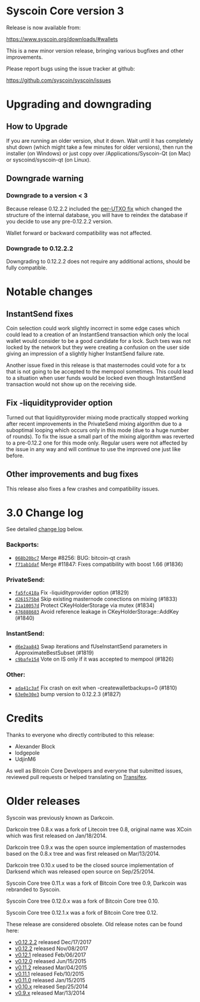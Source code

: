 Syscoin Core version 3
==========================

Release is now available from:

  <https://www.syscoin.org/downloads/#wallets>

This is a new minor version release, bringing various bugfixes and other
improvements.

Please report bugs using the issue tracker at github:

  <https://github.com/syscoin/syscoin/issues>


Upgrading and downgrading
=========================

How to Upgrade
--------------

If you are running an older version, shut it down. Wait until it has completely
shut down (which might take a few minutes for older versions), then run the
installer (on Windows) or just copy over /Applications/Syscoin-Qt (on Mac) or
syscoind/syscoin-qt (on Linux).

Downgrade warning
-----------------

### Downgrade to a version < 3

Because release 0.12.2.2 included the [per-UTXO fix](release-notes/syscoin/release-notes-0.12.2.2.md#per-utxo-fix)
which changed the structure of the internal database, you will have to reindex
the database if you decide to use any pre-0.12.2.2 version.

Wallet forward or backward compatibility was not affected.

### Downgrade to 0.12.2.2

Downgrading to 0.12.2.2 does not require any additional actions, should be
fully compatible.

Notable changes
===============

InstantSend fixes
-----------------

Coin selection could work slightly incorrect in some edge cases which could
lead to a creation of an InstantSend transaction which only the local wallet
would consider to be a good candidate for a lock. Such txes was not locked by
the network but they were creating a confusion on the user side giving an
impression of a slightly higher InstantSend failure rate.

Another issue fixed in this release is that masternodes could vote for a tx
that is not going to be accepted to the mempool sometimes. This could lead to
a situation when user funds would be locked even though InstantSend transaction
would not show up on the receiving side.

Fix -liquidityprovider option
-----------------------------

Turned out that liquidityprovider mixing mode practically stopped working after
recent improvements in the PrivateSend mixing algorithm due to a suboptimal
looping which occurs only in this mode (due to a huge number of rounds). To fix
the issue a small part of the mixing algorithm was reverted to a pre-0.12.2 one
for this mode only. Regular users were not affected by the issue in any way and
will continue to use the improved one just like before.

Other improvements and bug fixes
--------------------------------

This release also fixes a few crashes and compatibility issues.


3.0 Change log
===================

See detailed [change log](https://github.com/syscoin/syscoin/compare/v0.12.2.2...syscoin:v0.12.2.3) below.

### Backports:
- [`068b20bc7`](https://github.com/syscoin/syscoin/commit/068b20bc7) Merge #8256: BUG: bitcoin-qt crash
- [`f71ab1daf`](https://github.com/syscoin/syscoin/commit/f71ab1daf) Merge #11847: Fixes compatibility with boost 1.66 (#1836)

### PrivateSend:
- [`fa5fc418a`](https://github.com/syscoin/syscoin/commit/fa5fc418a) Fix -liquidityprovider option (#1829)
- [`d261575b4`](https://github.com/syscoin/syscoin/commit/d261575b4) Skip existing masternode conections on mixing (#1833)
- [`21a10057d`](https://github.com/syscoin/syscoin/commit/21a10057d) Protect CKeyHolderStorage via mutex (#1834)
- [`476888683`](https://github.com/syscoin/syscoin/commit/476888683) Avoid reference leakage in CKeyHolderStorage::AddKey (#1840)

### InstantSend:
- [`d6e2aa843`](https://github.com/syscoin/syscoin/commit/d6e2aa843) Swap iterations and fUseInstantSend parameters in ApproximateBestSubset (#1819)
- [`c9bafe154`](https://github.com/syscoin/syscoin/commit/c9bafe154) Vote on IS only if it was accepted to mempool (#1826)

### Other:
- [`ada41c3af`](https://github.com/syscoin/syscoin/commit/ada41c3af) Fix crash on exit when -createwalletbackups=0 (#1810)
- [`63e0e30e3`](https://github.com/syscoin/syscoin/commit/63e0e30e3) bump version to 0.12.2.3 (#1827)

Credits
=======

Thanks to everyone who directly contributed to this release:

- Alexander Block
- lodgepole
- UdjinM6

As well as Bitcoin Core Developers and everyone that submitted issues,
reviewed pull requests or helped translating on
[Transifex](https://www.transifex.com/projects/p/syscoin/).


Older releases
==============

Syscoin was previously known as Darkcoin.

Darkcoin tree 0.8.x was a fork of Litecoin tree 0.8, original name was XCoin
which was first released on Jan/18/2014.

Darkcoin tree 0.9.x was the open source implementation of masternodes based on
the 0.8.x tree and was first released on Mar/13/2014.

Darkcoin tree 0.10.x used to be the closed source implementation of Darksend
which was released open source on Sep/25/2014.

Syscoin Core tree 0.11.x was a fork of Bitcoin Core tree 0.9,
Darkcoin was rebranded to Syscoin.

Syscoin Core tree 0.12.0.x was a fork of Bitcoin Core tree 0.10.

Syscoin Core tree 0.12.1.x was a fork of Bitcoin Core tree 0.12.

These release are considered obsolete. Old release notes can be found here:

- [v0.12.2.2](release-notes/syscoin/release-notes-0.12.2.2.md) released Dec/17/2017
- [v0.12.2](release-notes/syscoin/release-notes-0.12.2.md) released Nov/08/2017
- [v0.12.1](release-notes/syscoin/release-notes-0.12.1.md) released Feb/06/2017
- [v0.12.0](release-notes/syscoin/release-notes-0.12.0.md) released Jun/15/2015
- [v0.11.2](release-notes/syscoin/release-notes-0.11.2.md) released Mar/04/2015
- [v0.11.1](release-notes/syscoin/release-notes-0.11.1.md) released Feb/10/2015
- [v0.11.0](release-notes/syscoin/release-notes-0.11.0.md) released Jan/15/2015
- [v0.10.x](release-notes/syscoin/release-notes-0.10.0.md) released Sep/25/2014
- [v0.9.x](release-notes/syscoin/release-notes-0.9.0.md) released Mar/13/2014

